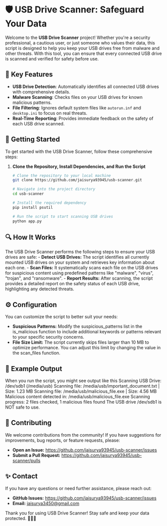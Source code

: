 # 🛡️ USB Drive Scanner: Safeguard Your Data

Welcome to the **USB Drive Scanner** project! Whether you're a security professional, a cautious user, or just someone who values their data, this script is designed to help you keep your USB drives free from malware and other threats. With this tool, you can ensure that every connected USB drive is scanned and verified for safety before use.

## 🌟 Key Features

- **USB Drive Detection**: Automatically identifies all connected USB drives with comprehensive details.
- **Malware Scanning**: Checks files on your USB drives for known malicious patterns.
- **File Filtering**: Ignores default system files like `autorun.inf` and `desktop.ini` to focus on real threats.
- **Real-Time Reporting**: Provides immediate feedback on the safety of each USB drive scanned.

## 🚀 Getting Started

To get started with the USB Drive Scanner, follow these comprehensive steps:

1. **Clone the Repository, Install Dependencies, and Run the Script**

   ```bash
   # Clone the repository to your local machine
   git clone https://github.com/jaisurya93945/usb-scanner.git

   # Navigate into the project directory
   cd usb-scanner

   # Install the required dependency
   pip install psutil

   # Run the script to start scanning USB drives
   python app.py

## 🔍 How It Works

The USB Drive Scanner performs the following steps to ensure your USB drives are safe:
    - **Detect USB Drives:** The script identifies all currently mounted USB drives on your system and retrieves key information about each one.
    - **Scan Files:** It systematically scans each file on the USB drives for suspicious content using predefined patterns like "malware", "virus", "trojan", and "ransomware".
    - **Report Results:** After scanning, the script provides a detailed report on the safety status of each USB drive, highlighting any detected threats.

## ⚙️ Configuration

You can customize the script to better suit your needs:

   - **Suspicious Patterns:** Modify the suspicious_patterns list in the is_malicious function to include additional keywords or patterns relevant to your specific security concerns.
   - **File Size Limit:** The script currently skips files larger than 10 MB to optimize performance. You can adjust this limit by changing the value in the scan_files function.

## 📝 Example Output

When you run the script, you might see output like this
   Scanning USB Drive: /dev/sdb1 (/media/usb)
   Scanning file: /media/usb/important_document.txt | Size: 1.23 MB
   Scanning file: /media/usb/malicious_file.exe | Size: 4.56 MB
   Malicious content detected in: /media/usb/malicious_file.exe
   Scanning progress: 2 files checked, 1 malicious files found
   The USB drive /dev/sdb1 is NOT safe to use.
   
## 🤝 Contributing

We welcome contributions from the community! If you have suggestions for improvements, bug reports, or feature requests, please:

   - **Open an Issue:** https://github.com/jaisurya93945/usb-scanner/issues
   - **Submit a Pull Request:** https://github.com/jaisurya93945/usb-scanner/pulls
## ✨ Contact

If you have any questions or need further assistance, please reach out:

   - **GitHub Issues:** https://github.com/jaisurya93945/usb-scanner/issues
   - **Email:** jaisurya3450@gmail.com

Thank you for using USB Drive Scanner! Stay safe and keep your data protected. 🐍🌞🐢
